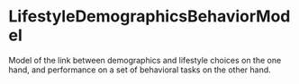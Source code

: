 # LifestyleDemographicsBehaviorModel
Model of the link between demographics and lifestyle choices on the one hand, and performance on a set of behavioral tasks on the other hand.
